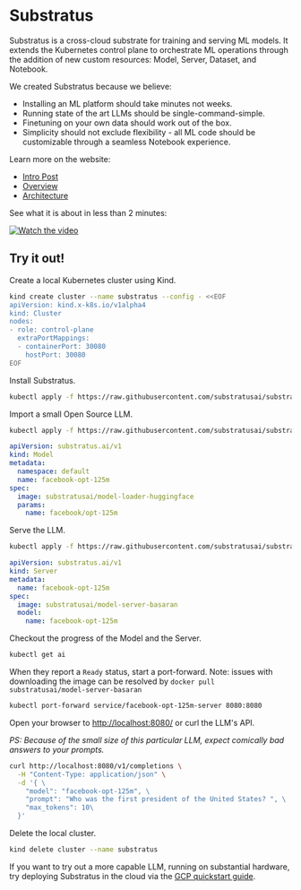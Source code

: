 # Substratus

Substratus is a cross-cloud substrate for training
and serving ML models. It extends the Kubernetes control plane to orchestrate ML
operations through the addition of new custom resources: Model, Server,
Dataset, and Notebook.

We created Substratus because we believe:

* Installing an ML platform should take minutes not weeks.
* Running state of the art LLMs should be single-command-simple.
* Finetuning on your own data should work out of the box.
* Simplicity should not exclude flexibility - all ML code should be customizable through a seamless Notebook experience.

Learn more on the website:

* [Intro Post](https://www.substratus.ai/blog/introducing-substratus)
* [Overview](https://www.substratus.ai/docs/overview)
* [Architecture](https://www.substratus.ai/docs/architecture)

See what it is about in less than 2 minutes:

[![Watch the video](https://img.youtube.com/vi/CLyXKJHIQ6A/hq2.jpg)](https://youtu.be/CLyXKJHIQ6A)

## Try it out!

Create a local Kubernetes cluster using Kind.

[embedmd]:# (../install/kind/up.sh bash /kind.*/ $)
```bash
kind create cluster --name substratus --config - <<EOF
apiVersion: kind.x-k8s.io/v1alpha4
kind: Cluster
nodes:
- role: control-plane
  extraPortMappings:
  - containerPort: 30080
    hostPort: 30080
EOF
```

Install Substratus.

```bash
kubectl apply -f https://raw.githubusercontent.com/substratusai/substratus/main/install/kind/manifests.yaml
```

Import a small Open Source LLM.

```bash
kubectl apply -f https://raw.githubusercontent.com/substratusai/substratus/main/examples/facebook-opt-125m/base-model.yaml
```

[embedmd]:# (../examples/facebook-opt-125m/base-model.yaml yaml)
```yaml
apiVersion: substratus.ai/v1
kind: Model
metadata:
  namespace: default
  name: facebook-opt-125m
spec:
  image: substratusai/model-loader-huggingface
  params:
    name: facebook/opt-125m
```

Serve the LLM.

```bash
kubectl apply -f https://raw.githubusercontent.com/substratusai/substratus/main/examples/facebook-opt-125m/base-server.yaml
```

[embedmd]:# (../examples/facebook-opt-125m/base-server.yaml yaml)
```yaml
apiVersion: substratus.ai/v1
kind: Server
metadata:
  name: facebook-opt-125m
spec:
  image: substratusai/model-server-basaran
  model:
    name: facebook-opt-125m
```

Checkout the progress of the Model and the Server.

```bash
kubectl get ai
```

When they report a `Ready` status, start a port-forward. Note: issues with downloading the image can be resolved by ```docker pull substratusai/model-server-basaran```

```bash
kubectl port-forward service/facebook-opt-125m-server 8080:8080
```

Open your browser to [http://localhost:8080/](http://localhost:8080/) or curl the LLM's API.

*PS: Because of the small size of this particular LLM, expect comically bad answers to your prompts.*

```bash
curl http://localhost:8080/v1/completions \
  -H "Content-Type: application/json" \
  -d '{ \
    "model": "facebook-opt-125m", \
    "prompt": "Who was the first president of the United States? ", \
    "max_tokens": 10\
  }'
```

Delete the local cluster.

[embedmd]:# (../install/kind/down.sh bash /kind.*/ $)
```bash
kind delete cluster --name substratus
```

If you want to try out a more capable LLM, running on substantial hardware, try deploying Substratus in the cloud via the [GCP quickstart guide](https://www.substratus.ai/docs/quickstart/gcp).
